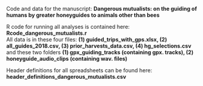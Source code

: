 Code and data for the manuscript: <b>Dangerous mutualists: on the guiding of humans by greater honeyguides to animals other than bees</b>

R code for running all analyses is contained here: <b>Rcode_dangerous_mutualists.r</b> <br>
All data is in these four files: <b>(1) guided_trips_with_gps.xlsx, (2) all_guides_2018.csv, (3) prior_harvests_data.csv, (4) hg_selections.csv </b> <br> 
and these two folders <b> (1) gpx_guiding_tracks (containing gpx. tracks), (2) honeyguide_audio_clips (containing wav. files) </b> <br> 

Header definitions for all spreadsheets can be found here: <b>header_definitions_dangerous_mutualists.csv</b>
